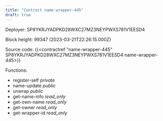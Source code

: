 ```yaml
---
title: "Contract name-wrapper-445"
draft: true
---
```

Deployer: SP8YKRJYADPKD28WXC27MZ3NEYPWXS781V1EESD4


 



Block height: 99347 (2023-03-21T22:26:15.000Z)

Source code: {{<contractref "name-wrapper-445" SP8YKRJYADPKD28WXC27MZ3NEYPWXS781V1EESD4 name-wrapper-445>}}

Functions:

* register-self _private_
* name-update _public_
* unwrap _public_
* get-name-info _read_only_
* get-own-name _read_only_
* get-owner _read_only_
* get-wrapper-id _read_only_
